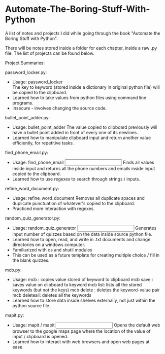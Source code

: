 # Automate-The-Boring-Stuff-With-Python

A list of notes and projects I did while going through the book "Automate the Boring Stuff with Python".

There will be notes stored inside a folder for each chapter, inside a raw .py file. The list of projects can be found below.

Project Summaries:

password_locker.py:
- Usage:
  password_locker <keyword>  
  The key to keyword (stored inside a dictionary in original python file) will be copied to the clipboard.
- Learned how to take values from python files using command line programs.
- Insecure - involves changing the source code.


bullet_point_adder.py:
- Usage:
  bullet_point_adder
  The value copied to clipboard previously will have a bullet point added in front of every one of its newlines.
- Learned how to manipulate clipboard input and return another value efficiently, for repetitive tasks.


find_phone_email.py:
- Usage:
  find_phone_email <input>
  Finds all values inside input and returns all the phone numbers and emails inside input copied to the clipboard.
- Learned how to use regexes to search through strings / inputs.


refine_word_document.py:
- Usage:
  refine_word_document
  Removes all duplicate spaces and duplicate punctuation of whatever's copied to the clipboard.
- Practiced more interaction with regexes.


random_quiz_generator.py:
- Usage:
  random_quiz_generator <input>
  Generates input number of quizzes based on the data inside source python file.
- Learned how to open, read, and write in .txt documents and change directories on a windows computer.
- Familiarized with os and shutil modules
- This can be used as a future template for creating multiple choice / fill in the blank quizzes.


mcb.py:
- Usage:
  mcb <keyword>: copies value stored of keyword to clipboard
  mcb save <keyword>: saves value on clipboard to keyword
  mcb list: lists all the stored keywords (but not the keys)
  mcb delete <keyword>: deletes the keyword-value pair
  mcb deleteall: deletes all the keywords
- Learned how to store data inside shelves externally, not just within the python source file.


mapit.py:
- Usage:
  mapit / mapit <input>
  Opens the default web browser to the google maps page where the location of the value of input / clipboard is opened.
- Learned how to interact with web browsers and open web pages at ease.
